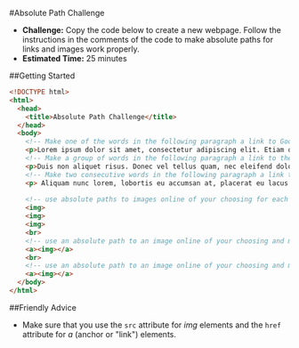 #Absolute Path Challenge

* **Challenge:** Copy the code below to create a new webpage. Follow the instructions in the comments of the code to make absolute paths for links and images work properly. 
* **Estimated Time:** 25 minutes

##Getting Started

```html
<!DOCTYPE html>
<html>
  <head>
    <title>Absolute Path Challenge</title>
  </head>
  <body>
    <!-- Make one of the words in the following paragraph a link to Google. -->
    <p>Lorem ipsum dolor sit amet, consectetur adipiscing elit. Etiam quis velit quis massa egestas pretium at quis lacus. Integer egestas gravida accumsan. Proin tincidunt odio at felis vehicula vehicula. Vestibulum euismod hendrerit volutpat. Morbi nec velit est, at dictum urna. Aenean vitae dui nulla, at consectetur nunc. Fusce volutpat eleifend volutpat. Vestibulum pellentesque interdum eros id tempus. In facilisis bibendum erat vulputate vulputate. Ut et tristique arcu.</p>
    <!-- Make a group of words in the following paragraph a link to the Khan Academy -->
    <p>Duis non aliquet risus. Donec vel tellus quam, nec eleifend dolor. Aliquam consequat pellentesque leo pellentesque rutrum. Nulla consectetur dolor sit amet purus eleifend id vestibulum arcu eleifend. Nulla pharetra sagittis odio et malesuada. Nunc pellentesque libero non sem tincidunt scelerisque.</p>
    <!-- Make two consecutive words in the following paragraph a link to your email -->
    <p> Aliquam nunc lorem, lobortis eu accumsan at, placerat eu lacus. Sed lorem est, vehicula in commodo vitae, interdum eu eros. Nulla mollis mattis ipsum quis suscipit. Nam posuere consequat sagittis. Mauris felis magna, elementum id dictum eu, ornare accumsan urna. Aliquam vitae orci quam, feugiat posuere enim. Pellentesque aliquet ultrices tortor, varius sagittis augue porta nec.</p>
    
    <!-- use absolute paths to images online of your choosing for each of these img elements -->
    <img>
    <img>
    <img>
    <br>
    <!-- use an absolute path to an image online of your choosing and make it link to wikipedia -->
    <a><img></a>
    <br>
    <!-- use an absolute path to an image online of your choosing and make it link to the Christensen Academy -->
    <a><img></a>
  </body>
</html>
```

##Friendly Advice

* Make sure that you use the `src` attribute for *img* elements and the `href` attribute for *a* (anchor or "link") elements.